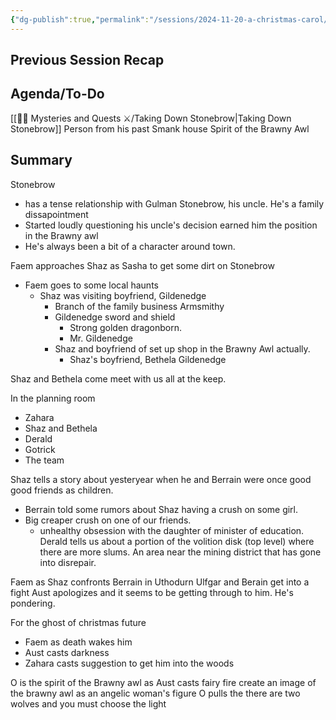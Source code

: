 ```yaml
---
{"dg-publish":true,"permalink":"/sessions/2024-11-20-a-christmas-carol/"}
---
```


## Previous Session Recap

## Agenda/To-Do
[[🕵️‍♀️ Mysteries and Quests ⚔️/Taking Down Stonebrow\|Taking Down Stonebrow]]
	Person from his past
	Smank house
	Spirit of the Brawny Awl
	
## Summary
Stonebrow
- has a tense relationship with Gulman Stonebrow, his uncle. He's a family dissapointment
- Started loudly questioning his uncle's decision earned him the position in the Brawny awl
- He's always been a bit of a character around town.

Faem approaches Shaz as Sasha to get some dirt on Stonebrow
- Faem goes to some local haunts
	- Shaz was visiting boyfriend, Gildenedge 
		- Branch of the family business Armsmithy
		- Gildenedge sword and shield
			- Strong golden dragonborn.
			- Mr. Gildenedge
		- Shaz and boyfriend of set up shop in the Brawny Awl actually.
			- Shaz's boyfriend, Bethela Gildenedge

Shaz and Bethela come meet with us all at the keep.

In the planning room
- Zahara
- Shaz and Bethela
- Derald
- Gotrick
- The team

Shaz tells a story about yesteryear when he and Berrain were once good good friends as children.
- Berrain told some rumors about Shaz having a crush on some girl.
- Big creaper crush on one of our friends.
	- unhealthy obsession with the daughter of minister of education.
Derald tells us about a portion of the volition disk (top level) where there are more slums. An area near the mining district that has gone into disrepair.

Faem as Shaz confronts Berrain in Uthodurn
	Ulfgar and Berain get into a fight
	Aust apologizes and it seems to be getting through to him. He's pondering.

For the ghost of christmas future
- Faem as death wakes him
- Aust casts darkness
- Zahara casts suggestion to get him into the woods

O is the spirit of the Brawny awl
	as Aust casts fairy fire create an image of the brawny awl as an angelic woman's figure
	O pulls the there are two wolves and you must choose the light
	
